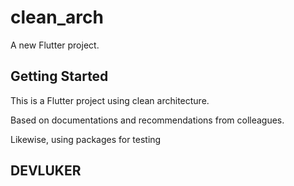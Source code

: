 # clean_arch

A new Flutter project.

## Getting Started

This is a Flutter project using clean architecture.

Based on documentations and recommendations from colleagues.

Likewise, using packages for testing


## DEVLUKER
